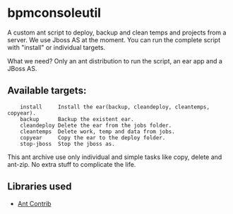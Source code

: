 bpmconsoleutil
==============

A custom ant script to deploy, backup and clean temps and projects from a server. We use Jboss AS at the moment. You can run the complete script with "install" or individual targets.


What we need?
Only an ant distribution to run the script, an ear app and a JBoss AS.

Available targets:
--------------
```ant
	install		Install the ear(backup, cleandeploy, cleantemps, copyear).
	backup		Backup the existent ear.
	cleandeploy	Delete the ear from the jobs folder.
	cleantemps	Delete work, temp and data from jobs.
	copyear		Copy the ear to the deploy folder.
	stop-jboss	Stop the jboss as.
```

This ant archive use only individual and simple tasks like copy, delete and ant-zip. No extra stuff to complicate the life.

Libraries used
--------------
* [Ant Contrib](http://ant-contrib.sourceforge.net/)